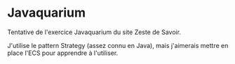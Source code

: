 # Javaquarium

Tentative de l'exercice Javaquarium du site Zeste de Savoir.

J'utilise le pattern Strategy (assez connu en Java), mais j'aimerais mettre en place l'ECS pour apprendre à l'utiliser.
